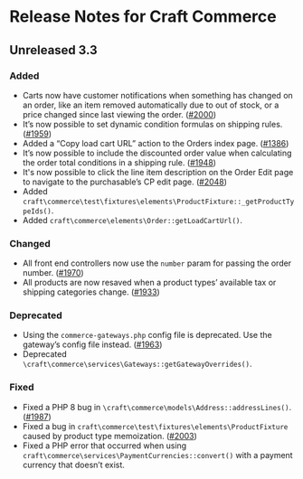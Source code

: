 # Release Notes for Craft Commerce

## Unreleased 3.3

### Added
- Carts now have customer notifications when something has changed on an order, like an item removed automatically due to out of stock, or a price changed since last viewing the order. ([#2000](https://github.com/craftcms/commerce/pull/2000))
- It’s now possible to set dynamic condition formulas on shipping rules. ([#1959](https://github.com/craftcms/commerce/issues/1959))
- Added a “Copy load cart URL” action to the Orders index page. ([#1386](https://github.com/craftcms/commerce/issues/1386))
- It’s now possible to include the discounted order value when calculating the order total conditions in a shipping rule. ([#1948](https://github.com/craftcms/commerce/pull/1948))
- It's now possible to click the line item description on the Order Edit page to navigate to the purchasable’s CP edit page. ([#2048](https://github.com/craftcms/commerce/issues/2048))
- Added `craft\commerce\test\fixtures\elements\ProductFixture::_getProductTypeIds()`.
- Added `craft\commerce\elements\Order::getLoadCartUrl()`.

### Changed
- All front end controllers now use the `number` param for passing the order number. ([#1970](https://github.com/craftcms/commerce/issues/1970))
- All products are now resaved when a product types’ available tax or shipping categories change. ([#1933](https://github.com/craftcms/commerce/pull/1933))

### Deprecated
- Using the `commerce-gateways.php` config file is deprecated. Use the gateway’s config file instead. ([#1963](https://github.com/craftcms/commerce/issues/1963))
- Deprecated `\craft\commerce\services\Gateways::getGatewayOverrides()`.

### Fixed
- Fixed a PHP 8 bug in `\craft\commerce\models\Address::addressLines()`. ([#1987](https://github.com/craftcms/commerce/issues/1987))
- Fixed a bug in `craft\commerce\test\fixtures\elements\ProductFixture` caused by product type memoization. ([#2003](https://github.com/craftcms/commerce/issues/2003))
- Fixed a PHP error that occurred when using `craft\commerce\services\PaymentCurrencies::convert()` with a payment currency that doesn’t exist.
